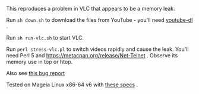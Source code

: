 This reproduces a problem in VLC that appears to be a memory leak.

Run `sh down.sh` to download the files from YouTube - you'll need
[youtube-dl](http://rg3.github.io/youtube-dl/) .

Run `sh run-vlc.sh` to start VLC.

Run `perl stress-vlc.pl` to switch videos rapidly and cause the leak. You'll
need Perl 5 and https://metacpan.org/release/Net-Telnet . Observe its memory
use in top or htop.

Also see [this bug report](https://github.com/i-rinat/libvdpau-va-gl/issues/63)

Tested on Mageia Linux x86-64 v6 with [these specs](http://www.shlomifish.org/meta/FAQ/#computers-specs) .
